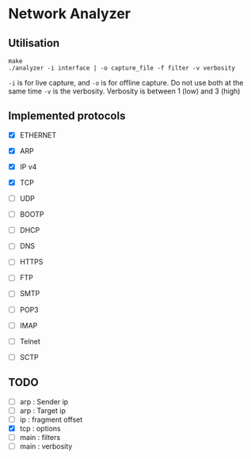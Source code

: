 # Network Analyzer

## Utilisation

    make
    ./analyzer -i interface | -o capture_file -f filter -v verbosity

`-i` is for live capture, and `-o` is for offline capture. Do not use both at the same time
`-v` is the verbosity. Verbosity is between 1 (low) and 3 (high)

## Implemented protocols

* [x] ETHERNET
* [x] ARP           
* [x] IP v4         
* [x] TCP          
* [ ] UDP
* [ ] BOOTP
* [ ] DHCP
* [ ] DNS
* [ ] HTTPS
* [ ] FTP
* [ ] SMTP
* [ ] POP3
* [ ] IMAP
* [ ] Telnet
* [ ] SCTP


## TODO

* [ ] arp : Sender ip
* [ ] arp : Target ip
* [ ] ip :  fragment offset
* [x] tcp : options
* [ ] main : filters
* [ ] main : verbosity
